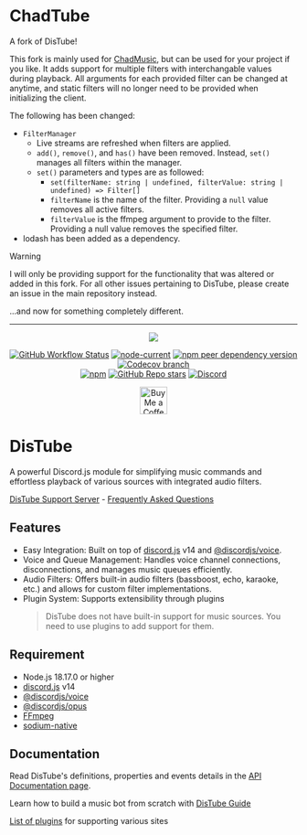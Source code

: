 # ChadTube
A fork of DisTube!

This fork is mainly used for [ChadMusic](https://github.com/200percentmicky/chadmusic), but can be used for your project if you like. It adds support for multiple filters with interchangable values during playback. All arguments for each provided filter can be changed at anytime, and static filters will no longer need to be provided when initializing the client.

The following has been changed:
- `FilterManager`
   - Live streams are refreshed when filters are applied.
   - `add()`, `remove()`, and `has()` have been removed. Instead, `set()` manages all filters within the manager.
   - `set()` parameters and types are as followed:
     - `set(filterName: string | undefined, filterValue: string | undefined) => Filter[]`
     - `filterName` is the name of the filter. Providing a `null` value removes all active filters.
     - `filterValue` is the ffmpeg argument to provide to the filter. Providing a null value removes the specified filter.
- lodash has been added as a dependency.

> [!WARNING]
> I will only be providing support for the functionality that was altered or added in this fork. For all other issues pertaining to DisTube, please create an issue in the main repository instead.

...and now for something completely different.

-----

<div align="center">
  <p>
    <a href="https://www.npmjs.com/package/distube" target="_blank"><img src="https://nodei.co/npm/distube.png?downloads=true&downloadRank=true&stars=true"/></a>
  </p>
  <p>
    <a href="https://github.com/skick1234/DisTube/actions" target="_blank"><img alt="GitHub Workflow Status" src="https://img.shields.io/github/actions/workflow/status/skick1234/DisTube/test.yml?branch=main&label=Tests&logo=github&style=flat-square" /></a>
    <a href="https://nodejs.org/" target="_blank"><img alt="node-current" src="https://img.shields.io/node/v/distube?logo=node.js&logoColor=white&style=flat-square"/></a>
    <a href="https://discord.js.org/" target="_blank"><img alt="npm peer dependency version" src="https://img.shields.io/npm/dependency-version/distube/peer/discord.js?label=discord.js&logo=discord&logoColor=white&style=flat-square"/></a>
    <a href="https://app.codecov.io/gh/skick1234/DisTube" target="_blank"><img alt="Codecov branch" src="https://img.shields.io/codecov/c/github/skick1234/DisTube/main?logo=codecov&logoColor=white&style=flat-square&token=WWDYRRSEQW"/></a>
    <br/>
    <a href="https://www.npmjs.com/package/distube" target="_blank"><img alt="npm" src="https://img.shields.io/npm/dt/distube?logo=npm&style=flat-square"/></a>
    <a href="https://github.com/skick1234/DisTube/stargazers" target="_blank"><img alt="GitHub Repo stars" src="https://img.shields.io/github/stars/skick1234/DisTube?logo=github&logoColor=white&style=flat-square"/></a>
    <a href="https://discord.gg/feaDd9h" target="_blank"><img alt="Discord" src="https://img.shields.io/discord/732254550689316914?logo=discord&logoColor=white&style=flat-square"/></a>
  </p>
  <p>
    <a href='https://ko-fi.com/skick' target='_blank'><img height='48' src='https://storage.ko-fi.com/cdn/kofi3.png' alt='Buy Me a Coffee at ko-fi.com' /></a>
  </p>
</div>

# DisTube

A powerful Discord.js module for simplifying music commands and effortless playback of various sources with integrated audio filters.

[DisTube Support Server](https://discord.gg/feaDd9h) - [Frequently Asked Questions](https://discord.gg/feaDd9h)

## Features

- Easy Integration: Built on top of [discord.js](https://discord.js.org) v14 and [@discordjs/voice](https://discord.js.org).
- Voice and Queue Management: Handles voice channel connections, disconnections, and manages music queues efficiently.
- Audio Filters: Offers built-in audio filters (bassboost, echo, karaoke, etc.) and allows for custom filter implementations.
- Plugin System: Supports extensibility through plugins
  > DisTube does not have built-in support for music sources. You need to use plugins to add support for them.

## Requirement

- Node.js 18.17.0 or higher
- [discord.js](https://discord.js.org) v14
- [@discordjs/voice](https://github.com/discordjs/voice)
- [@discordjs/opus](https://github.com/discordjs/opus)
- [FFmpeg](https://www.ffmpeg.org/download.html)
- [sodium-native](https://www.npmjs.com/package/sodium-native)

## Documentation

Read DisTube's definitions, properties and events details in the [API Documentation page](https://distube.js.org/).

Learn how to build a music bot from scratch with [DisTube Guide](https://github.com/skick1234/DisTube/wiki)

[List of plugins](https://github.com/skick1234/DisTube/wiki/Projects-Hub#plugins) for supporting various sites
